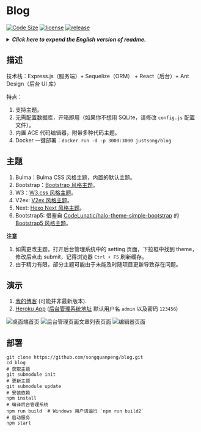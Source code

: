 # Blog
[![Code Size](https://img.shields.io/github/languages/code-size/songquanpeng/blog)](https://github.com/songquanpeng/blog) 
[![license](https://img.shields.io/github/license/songquanpeng/blog)](https://github.com/songquanpeng/blog) 
[![release](https://img.shields.io/github/v/release/songquanpeng/blog)](https://github.com/songquanpeng/blog/releases)

<details>
<summary><strong><i>Click here to expend the English version of readme.</i></strong></summary>
<div>
 
 ## Description
+ This is a blog system powered by Express.js and React.
+ Demonstrations
    + [My blog](https://iamazing.cn/) (may not be the latest version).
    + [Heroku App](https://express-react-blog.herokuapp.com/) (visit the [management system](https://express-react-blog.herokuapp.com/admin/) with default username `admin` and password `123456`)

## Highlights
1. You can use a **code editor** to edit your content (built-in ACE code editor with multiple themes).
2. Easy to configure and integrate with disqus and statistics system.
3. You can copy from OneNote or any other programs and **paste your content with formatting** (with the `paste with formatting` feature, don't forget to set the page type to `raw`).
4. You can use this to deploy your single page web application (such as a [game](https://iamazing.cn/page/online-battle-city)), just paste the code and set the page type to `raw`.
5. System deploy is extremely simple, no need to configure the database (here I use SQLite as the default database, but it's easy to move to other database, just by modifying the `knexfile.js`).
6. **Multiple themes available**:
    1. Bulma: default theme.
    2. Bootstrap: [blog-theme-bootstrap](https://github.com/songquanpeng/blog-theme-bootstrap).
    3. W3: [blog-theme-w3](https://github.com/songquanpeng/blog-theme-w3).
    4. V2ex: [blog-theme-v2ex](https://github.com/songquanpeng/blog-theme-v2ex).
    5. Next: [blog-theme-next](https://github.com/songquanpeng/blog-theme-next).
    6. Bootstrap5: [blog-theme-bootstrap5](https://github.com/songquanpeng/blog-theme-bootstrap5).

## Deployment
```shell script
git clone --recurse-submodules https://github.com/songquanpeng/blog.git
cd blog
npm install
npm run build  # For Windows user, please run `npm run build2` instead
npm start
```

</div>
</details>

## 描述
技术栈：Express.js（服务端）+ Sequelize（ORM） + React（后台）+ Ant Design（后台 UI 库）

特点：
1. 支持主题。
2. 无需配置数据库，开箱即用（如果你不想用 SQLite，请修改 `config.js` 配置文件）。
3. 内置 ACE 代码编辑器，附带多种代码主题。
4. Docker 一键部署：`docker run -d -p 3000:3000 justsong/blog`

## 主题
1. Bulma：Bulma CSS 风格主题，内置的默认主题。
2. Bootstrap：[Bootstrap 风格主题](https://github.com/songquanpeng/blog-theme-bootstrap)。
3. W3：[W3.css 风格主题](https://github.com/songquanpeng/blog-theme-w3)。
4. V2ex: [V2ex 风格主题](https://github.com/songquanpeng/blog-theme-v2ex)。
5. Next: [Hexo Next 风格主题](https://github.com/songquanpeng/blog-theme-next)。
6. Bootstrap5: 借鉴自 [CodeLunatic/halo-theme-simple-bootstrap](https://github.com/CodeLunatic/halo-theme-simple-bootstrap) 的 [Bootstrap5 风格主题](https://github.com/songquanpeng/blog-theme-bootstrap5)。

**注意**
1. 如需更改主题，打开后台管理系统中的 setting 页面，下拉框中找到 theme，修改后点击 submit，记得浏览器 `Ctrl + F5` 刷新缓存。
2. 由于精力有限，部分主题可能由于未能及时随项目更新导致存在问题。

## 演示
1. [我的博客](https://iamazing.cn/) (可能并非最新版本).
2. [Heroku App](https://express-react-blog.herokuapp.com/) ([后台管理系统地址](https://express-react-blog.herokuapp.com/admin/) 默认用户名 `admin` 以及密码 `123456`)

![桌面端首页](https://user-images.githubusercontent.com/39998050/108320215-76e02e00-71fd-11eb-8ecc-caeff90eb0da.png)
![后台管理页面文章列表页面](https://user-images.githubusercontent.com/39998050/108320192-6f208980-71fd-11eb-8e3d-92e61dce09e6.png)
![编辑器页面](https://user-images.githubusercontent.com/39998050/108320168-6465f480-71fd-11eb-8abd-f74588d9e39a.png)

## 部署
```shell script
git clone https://github.com/songquanpeng/blog.git
cd blog
# 获取主题
git submodule init
# 更新主题
git submodule update
# 安装依赖
npm install
# 编译后台管理系统
npm run build  # Windows 用户请运行 `npm run build2`
# 启动服务
npm start
```

